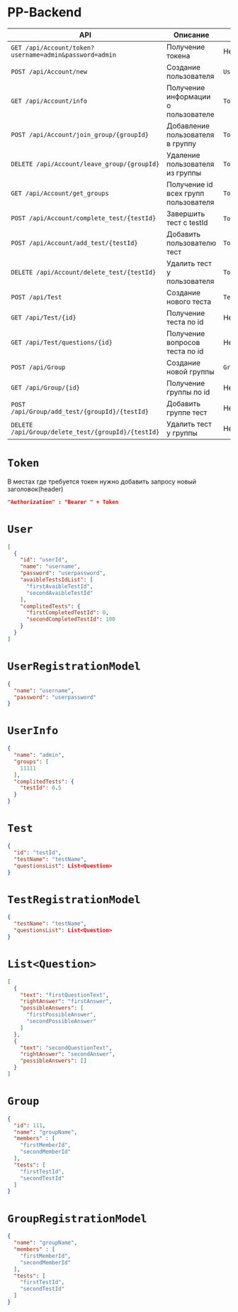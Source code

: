 # PP-Backend
| **API**                                                | **Описание**                         | **Текст запроса**        | **Текст ответа** |
|--------------------------------------------------------|--------------------------------------|--------------------------|------------------|
| `GET /api/Account/token?username=admin&password=admin` | Получение токена                     | Нет                      | `Token`          |
| `POST /api/Account/new`                                | Создание пользователя                | `UserRegistrationModel`  | Нет              |
| `GET /api/Account/info`                                | Получение информации о пользователе  | `Token`                  | `UserInfo`       |
| `POST /api/Account/join_group/{groupId}`               | Добавление  пользователя в группу    | `Token`                  | Нет              |
| `DELETE /api/Account/leave_group/{groupId}`            | Удаление пользователя из группы      | `Token`                  | Нет              |
| `GET /api/Account/get_groups`                          | Получение id всех групп пользователя | `Token`                  | `List<int>`      |
| `POST /api/Account/complete_test/{testId}`             | Завершить тест с testId              | `Token`,`List<string>`   | Нет              |
| `POST /api/Account/add_test/{testId}`                  | Добавить пользователю тест           | `Token`                  | Нет              |
| `DELETE /api/Account/delete_test/{testId}`             | Удалить тест у  пользователя         | `Token`                  | Нет              |
| `POST /api/Test`                                       | Создание нового теста                | `TestRegistrationModel`  | Нет              |
| `GET /api/Test/{id}`                                   | Получение теста по id                | Нет                      | `Test`           |
| `GET /api/Test/questions/{id}`                         | Получение вопросов теста по id       | Нет                      | `List<Question>` |
| `POST /api/Group`                                      | Создание новой группы                | `GroupRegistrationModel` | Нет              |
| `GET /api/Group/{id}`                                  | Получение группы по id               | Нет                      | `Group`          |
| `POST /api/Group/add_test/{groupId}/{testId}`          | Добавить группе тест                 | Нет                      | Нет              |
| `DELETE /api/Group/delete_test/{groupId}/{testId}`     | Удалить тест у группы                | Нет                      | Нет              |


# `Token`
В местах где требуется токен нужно добавить запросу новый заголовок(header)
```json
"Authorization" : "Bearer " + Token
```

# `User`
```json
[
  {
    "id": "userId",
    "name": "username",
    "password": "userpassword",
    "avaibleTestsIdList": [
      "firstAvaibleTestId",
      "secondAvaibleTestId"
    ],
    "complitedTests": {
      "firstCompletedTestId": 0,
      "secondCompletedTestId": 100
    }
  }
]
```

# `UserRegistrationModel`
```json
{
  "name": "username",
  "password": "userpassword"
}
```

# `UserInfo`
```json
{
  "name": "admin",
  "groups": [
    11111
  ],
  "complitedTests": {
    "testId": 0.5
  }
}
```

# `Test`
```json
{
  "id": "testId",
  "testName": "testName",
  "questionsList": List<Question>
}
```

# `TestRegistrationModel`
```json
{
  "testName": "testName",
  "questionsList": List<Question>
}
```

# `List<Question>`
```json
[
  {
    "text": "firstQuestionText",
    "rightAnswer": "firstAnswer",
    "possibleAnswers": [
      "firstPossibleAnswer",
      "secondPossibleAnswer"
    ]
  },
  {
    "text": "secondQuestionText",
    "rightAnswer": "secondAnswer",
    "possibleAnswers": []
  }
]
```

# `Group`
```json
{
  "id": 111,
  "name": "groupName",
  "members" : [
    "firstMemberId",
    "secondMemberId"
  ],
  "tests": [
    "firstTestId",
    "secondTestId"
  ]
}
```

# `GroupRegistrationModel`
```json
{
  "name": "groupName",
  "members" : [
    "firstMemberId",
    "secondMemberId"
  ],
  "tests": [
    "firstTestId",
    "secondTestId"
  ]
}
```